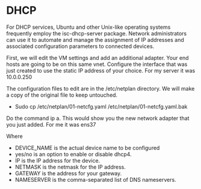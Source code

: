<h1>DHCP</h1>
<p>For DHCP services, Ubuntu and other Unix-like operating systems frequently employ the isc-dhcp-server package. Network administrators can use it to automate and manage the assignment of IP addresses and associated configuration parameters to connected devices.</p>
<p>First, we will edit the VM settings and add an additional adapter. Your end hosts are going to be on this same vnet. Configure the interface that was just created to use the static IP address of your choice. For my server it was 10.0.0.250 </p>
<p>The configuration files to edit are in the /etc/netplan directory. We will make a copy of the original file to keep untouched.</p>
<ul>
  <li>Sudo cp /etc/netplan/01-netcfg.yaml /etc/netplan/01-netcfg.yaml.bak</li>
</ul>
<p>Do the command ip a. This would show you the new network adapter that you just added. For me it was ens37</p>
<p>Where</p>
<ul>
  <li>DEVICE_NAME is the actual device name to be configured</li>
  <li>yes/no is an option to enable or disable dhcp4.</li>
  <li>IP is the IP address for the device.</li>
  <li>NETMASK is the netmask for the IP address.</li>
  <li>GATEWAY is the address for your gateway.</li>
  <li>NAMESERVER is the comma-separated list of DNS nameservers.</li>
</ul>

